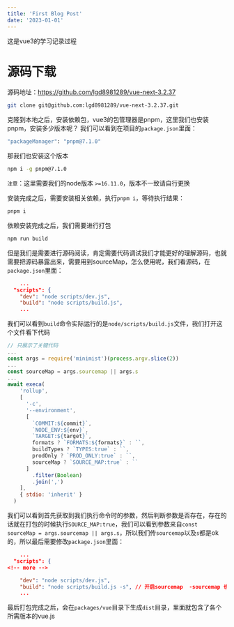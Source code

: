 ```yaml
---
title: 'First Blog Post'
date: '2023-01-01'
---
```


这是vue3的学习记录过程

# 源码下载
源码地址：https://github.com/lgd8981289/vue-next-3.2.37
```bash
git clone git@github.com:lgd8981289/vue-next-3.2.37.git
```
克隆到本地之后，安装依赖包，vue3的包管理器是pnpm，这里我们也安装pnpm，安装多少版本呢？
我们可以看到在项目的`package.json`里面：
```bash
"packageManager": "pnpm@7.1.0"
```
那我们也安装这个版本
```bash
npm i -g pnpm@7.1.0
```
`注意`：这里需要我们的node版本 `>=16.11.0`，版本不一致请自行更换

安装完成之后，需要安装相关依赖，执行`pnpm i`，等待执行结果：
```bash
pnpm i
```
依赖安装完成之后，我们需要进行打包
```bash
npm run build
```
但是我们是需要进行源码阅读，肯定需要代码调试我们才能更好的理解源码，也就需要把源码暴露出来，需要用到sourceMap，怎么使用呢，我们看源码，在`package.json`里面：
```json
    ...
  "scripts": {
    "dev": "node scripts/dev.js",
    "build": "node scripts/build.js",
    ...
```
我们可以看到`build`命令实际运行的是`node/scripts/build.js`文件，我们打开这个文件看下代码
```javascript
// 只展示了关键代码
...
const args = require('minimist')(process.argv.slice(2))
...
const sourceMap = args.sourcemap || args.s
...
await execa(
    'rollup',
    [
      '-c',
      '--environment',
      [
        `COMMIT:${commit}`,
        `NODE_ENV:${env}`,
        `TARGET:${target}`,
        formats ? `FORMATS:${formats}` : ``,
        buildTypes ? `TYPES:true` : ``,
        prodOnly ? `PROD_ONLY:true` : ``,
        sourceMap ? `SOURCE_MAP:true` : ``
      ]
        .filter(Boolean)
        .join(',')
    ],
    { stdio: 'inherit' }
  )
```
我们可以看到首先获取到我们执行命令时的参数，然后判断参数是否存在，存在的话就在打包的时候执行`SOURCE_MAP:true`，我们可以看到参数来自`const sourceMap = args.sourcemap || args.s`，所以我们传`sourcemap`以及`s`都是ok的，所以最后需要修改`package.json`里面：
```json
    ...
  "scripts": {
<!-- more -->

    "dev": "node scripts/dev.js",
    "build": "node scripts/build.js -s", // 开启sourcemap  -sourcemap 也是ok的
    ...
```
最后打包完成之后，会在`packages/vue`目录下生成`dist`目录，里面就包含了各个所需版本的vue.js

